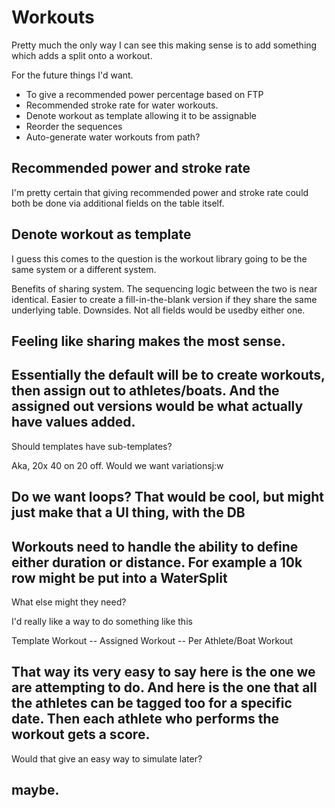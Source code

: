 # Workouts

Pretty much the only way I can see this making sense is to add something which adds a split onto a workout.


For the future things I'd want.

* To give a recommended power percentage based on FTP
* Recommended stroke rate for water workouts.
* Denote workout as template allowing it to be assignable
* Reorder the sequences
* Auto-generate water workouts from path?

## Recommended power and stroke rate
I'm pretty certain that giving recommended power and stroke rate could both be done via additional fields on the table itself.

## Denote workout as template

I guess this comes to the question is the workout library going to be the same system or a different system.

Benefits of sharing system. The sequencing logic between the two is near identical. Easier to create a fill-in-the-blank version if they share the same underlying table.
Downsides. Not all fields would be usedby either one.

Feeling like sharing makes the most sense.
---
Essentially the default will be to create workouts, then assign out to athletes/boats. And the assigned out versions would be what actually have values added.
---
Should templates have sub-templates?

Aka, 20x 40 on 20 off. Would we want variationsj:w

Do we want loops? That would be cool, but might just make that a UI thing, with the DB
---
Workouts need to handle the ability to define either duration or distance. For example a 10k row might be put into a WaterSplit
---
What else might they need?

I'd really like a way to do something like this

Template Workout
-- Assigned Workout
  -- Per Athlete/Boat Workout


That way its very easy to say here is the one we are attempting to do. And here is the one that all the athletes can be tagged too for a specific date. Then each athlete who performs the workout gets a score.
-
Would that give an easy way to simulate later?

maybe.
---


